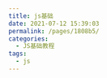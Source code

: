 ```yaml
---
title: js基础
date: 2021-07-12 15:39:03
permalink: /pages/1808b5/
categories:
  - JS基础教程
tags:
  - js
---
```

